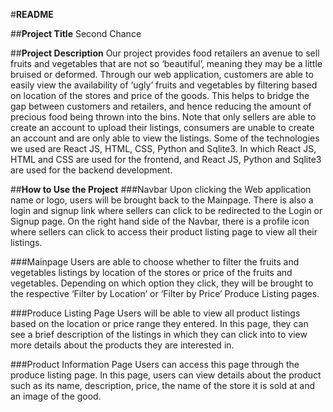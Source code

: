 #**README**

##**Project Title**
Second Chance

##**Project Description**
Our project provides food retailers an avenue to sell fruits and vegetables that are not so ‘beautiful’, meaning they may be a little bruised or deformed. Through our web application, customers are able to easily view the availability of ‘ugly’ fruits and vegetables by filtering based on location of the stores and price of the goods. This helps to bridge the gap between customers and retailers, and hence reducing the amount of precious food being thrown into the bins. 
Note that only sellers are able to create an account to upload their listings, consumers are unable to create an account and are only able to view the listings. 
Some of the technologies we used are React JS, HTML, CSS, Python and Sqlite3. In which React JS, HTML and CSS are used for the frontend, and React JS, Python and Sqlite3 are used for the backend development. 

##**How to Use the Project**
###Navbar
Upon clicking the Web application name or logo, users will be brought back to the Mainpage. There is also a login and signup link where sellers can click to be redirected to the Login or Signup page. On the right hand side of the Navbar, there is a profile icon where sellers can click to access their product listing page to view all their listings. 

###Mainpage
Users are able to choose whether to filter the fruits and vegetables listings by location of the stores or price of the fruits and vegetables. Depending on which option they click, they will be brought to the respective ‘Filter by Location’ or ‘Filter by Price’ Produce Listing pages. 

###Produce Listing Page
Users will be able to view all product listings based on the location or price range they entered. In this page, they can see a brief description of the listings in which they can click into to view more details about the products they are interested in.

###Product Information Page
Users can access this page through the produce listing page. In this page, users can view details about the product such as its name, description, price, the name of the store it is sold at and an image of the good.
